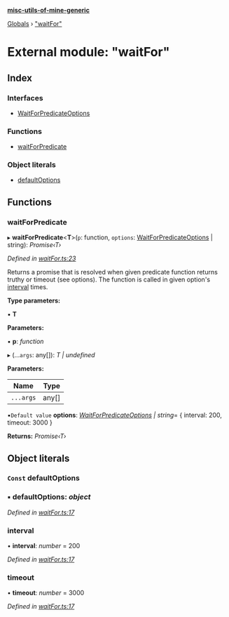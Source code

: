 **[misc-utils-of-mine-generic](../README.md)**

[Globals](../globals.md) › ["waitFor"](_waitfor_.md)

# External module: "waitFor"

## Index

### Interfaces

* [WaitForPredicateOptions](../interfaces/_waitfor_.waitforpredicateoptions.md)

### Functions

* [waitForPredicate](_waitfor_.md#waitforpredicate)

### Object literals

* [defaultOptions](_waitfor_.md#const-defaultoptions)

## Functions

###  waitForPredicate

▸ **waitForPredicate**<**T**>(`p`: function, `options`: [WaitForPredicateOptions](../interfaces/_waitfor_.waitforpredicateoptions.md) | string): *Promise‹T›*

*Defined in [waitFor.ts:23](https://github.com/cancerberoSgx/misc-utils-of-mine/blob/81c6d6b/misc-utils-of-mine-generic/src/waitFor.ts#L23)*

Returns a promise that is resolved when given predicate function returns truthy or
timeout (see options). The function is called in given option's [interval](../interfaces/_waitfor_.waitforpredicateoptions.md#optional-interval) times.

**Type parameters:**

▪ **T**

**Parameters:**

▪ **p**: *function*

▸ (...`args`: any[]): *T | undefined*

**Parameters:**

Name | Type |
------ | ------ |
`...args` | any[] |

▪`Default value`  **options**: *[WaitForPredicateOptions](../interfaces/_waitfor_.waitforpredicateoptions.md) | string*=  { interval: 200, timeout: 3000 }

**Returns:** *Promise‹T›*

## Object literals

### `Const` defaultOptions

### ▪ **defaultOptions**: *object*

*Defined in [waitFor.ts:17](https://github.com/cancerberoSgx/misc-utils-of-mine/blob/81c6d6b/misc-utils-of-mine-generic/src/waitFor.ts#L17)*

###  interval

• **interval**: *number* = 200

*Defined in [waitFor.ts:17](https://github.com/cancerberoSgx/misc-utils-of-mine/blob/81c6d6b/misc-utils-of-mine-generic/src/waitFor.ts#L17)*

###  timeout

• **timeout**: *number* = 3000

*Defined in [waitFor.ts:17](https://github.com/cancerberoSgx/misc-utils-of-mine/blob/81c6d6b/misc-utils-of-mine-generic/src/waitFor.ts#L17)*